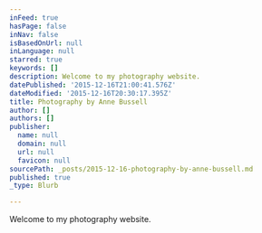```yaml
---
inFeed: true
hasPage: false
inNav: false
isBasedOnUrl: null
inLanguage: null
starred: true
keywords: []
description: Welcome to my photography website.
datePublished: '2015-12-16T21:00:41.576Z'
dateModified: '2015-12-16T20:30:17.395Z'
title: Photography by Anne Bussell
author: []
authors: []
publisher:
  name: null
  domain: null
  url: null
  favicon: null
sourcePath: _posts/2015-12-16-photography-by-anne-bussell.md
published: true
_type: Blurb

---
```

Welcome to my photography website.